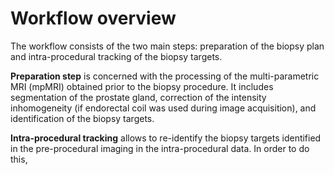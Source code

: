 # Workflow overview

The workflow consists of the two main steps: preparation of the biopsy plan and intra-procedural tracking of the biopsy targets.

**Preparation step** is concerned with the processing of the multi-parametric MRI (mpMRI) obtained prior to the biopsy procedure. It includes segmentation of the prostate gland, correction of the intensity inhomogeneity (if endorectal coil was used during image acquisition), and identification of the biopsy targets.

**Intra-procedural tracking** allows to re-identify the biopsy targets identified in the pre-procedural imaging in the intra-procedural data. In order to do this, 

